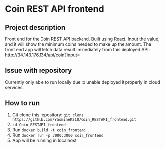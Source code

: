 # Coin REST API frontend

## Project description
Front end for the Coin REST API backend. Built using React.
Input the value, and it will show the minimum coins needed to make up the amount.
The front end app will fetch data result immediately from this deployed API: http://34.143.176.134/api/coin?input=

## Issue with repository
Currently only able to run locally due to unable deployed it properly in cloud services.

## How to run
1. Git clone this repository: `git clone https://github.com/YasmineK210/Coin_RESTAPI_frontend.git`
2. `cd Coin_RESTAPI_frontend`
3. Run `docker build -t coin_frontend .`
4. Run `docker run -p 3000:3000 coin_frontend`
5. App will be running in localhost
